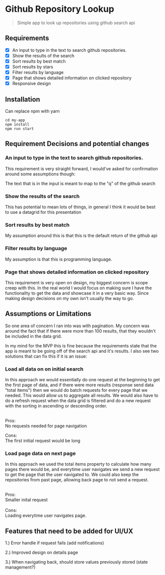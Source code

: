 # Github Repository Lookup

> Simple app to look up repositories using github search api

## Requirements

- [X] An input to type in the text to search github repositories.
- [X] Show the results of the search
- [X] Sort results by best match
- [X] Sort results by stars
- [X] Filter results by language
- [X] Page that shows detailed information on clicked repository
- [X] Responsive design

## Installation

Can replace npm with yarn
```
cd my-app
npm install
npm run start
```

## Requirement Decisions and potential changes

### An input to type in the text to search github repositories.

This requirement is very straight forward, I would've asked for confirmation around some assumptions though:<br>

The text that is in the input is meant to map to the "q" of the github search

### Show the results of the search

This has potential to mean lots of things, in general I think it would be best to use a datagrid for this presentation

### Sort results by best match

My assumption around this is that this is the default return of the github api

### Filter results by language

My assumption is that this is programming language.

### Page that shows detailed information on clicked repository

This requirement is very open on design, my biggest concern is scope creep with this. In the real world I would focus on making sure I have the functionality to get the data and showcase it in a very basic way. Since making design decisions on my own isn't usually the way to go.

## Assumptions or Limitations

So one area of concern I ran into was with pagination. My concern was around the fact that if there were more than 100 results,
that they wouldn't be included in the data grid.<br>

In my mind for the MVP this is fine because the requirements state that the app is meant to be going off of the search api and it's results. I also see two solutions that can fix this if it is an issue:

### Load all data on on initial search

In this approach we would essentially do one request at the beginning to get the first page of data, and if there were more results (response send data "total items") then we would do batch requests for every page that we needed. This would allow us to aggregate all results. We would also have to do a refresh request when the data grid is filtered and do a new request with the sorting in ascending or descending order.
<br>
<br>

Pros:<br>
No requests needed for page navigation

Cons:<br>
The first initial request would be long

### Load page data on next page

In this approach we used the total items property to calculate how many pages there would be, and everytime user navigates we send a new request to get the page that the user navigated to. We could also keep the repositories from past page, allowing back page to not send a request.
<br>
<br>

Pros:<br>
Smaller inital request<br>
<br>
Cons:<br>
Loading everytime user navigates page.

## Features that need to be added for UI/UX

1.) Error handle if request fails (add notifications)

2.) Improved design on details page

3.) When navigating back, should store values previously stored (state management?)